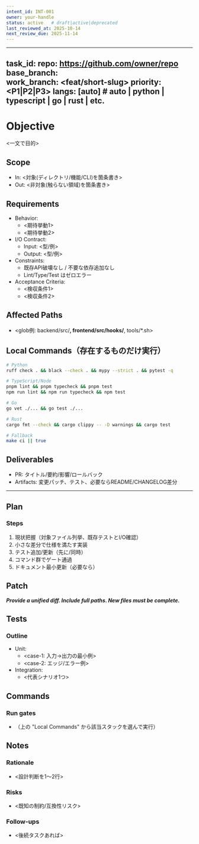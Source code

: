 ```yaml
---
intent_id: INT-001
owner: your-handle
status: active   # draft|active|deprecated
last_reviewed_at: 2025-10-14
next_review_due: 2025-11-14
---
```


---
task_id: <YYYYMMDD-xx>
repo: <https://github.com/owner/repo>
base_branch: <main>
work_branch: <feat/short-slug>
priority: <P1|P2|P3>
langs: [auto]   # auto | python | typescript | go | rust | etc.
---

# Objective

<一文で目的>

## Scope

- In: <対象(ディレクトリ/機能/CLI)を箇条書き>
- Out: <非対象(触らない領域)を箇条書き>

## Requirements

- Behavior:
  - <期待挙動1>
  - <期待挙動2>
- I/O Contract:
  - Input: <型/例>
  - Output: <型/例>
- Constraints:
  - 既存API破壊なし / 不要な依存追加なし
  - Lint/Type/Test はゼロエラー
- Acceptance Criteria:
  - <検収条件1>
  - <検収条件2>

## Affected Paths

- <glob例: backend/src/**, frontend/src/hooks/**, tools/*.sh>

## Local Commands（存在するものだけ実行）

```bash
# Python
ruff check . && black --check . && mypy --strict . && pytest -q

# TypeScript/Node
pnpm lint && pnpm typecheck && pnpm test
npm run lint && npm run typecheck && npm test

# Go
go vet ./... && go test ./...

# Rust
cargo fmt --check && cargo clippy -- -D warnings && cargo test

# Fallback
make ci || true
```

## Deliverables

- PR: タイトル/要約/影響/ロールバック
- Artifacts: 変更パッチ、テスト、必要ならREADME/CHANGELOG差分

---

## Plan

### Steps

1) 現状把握（対象ファイル列挙、既存テストとI/O確認）
2) 小さな差分で仕様を満たす実装
3) テスト追加/更新（先に/同時）
4) コマンド群でゲート通過
5) ドキュメント最小更新（必要なら）

## Patch

***Provide a unified diff. Include full paths. New files must be complete.***

## Tests

### Outline

- Unit:
  - <case-1: 入力→出力の最小例>
  - <case-2: エッジ/エラー例>
- Integration:
  - <代表シナリオ1つ>

## Commands

### Run gates

- （上の "Local Commands" から該当スタックを選んで実行）

## Notes

### Rationale

- <設計判断を1～2行>

### Risks

- <既知の制約/互換性リスク>

### Follow-ups

- <後続タスクあれば>
